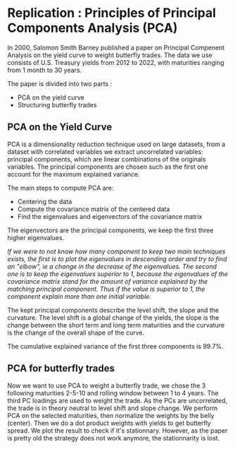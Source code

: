 # Replication : Principles of Principal Components Analysis (PCA)

In 2000, Salomon Smith Barney published a paper on Principal Compenent Analysis on the yield curve to weight butterfly trades.
The data we use consists of U.S. Treasury yields from 2012 to 2022, with maturities ranging from 1 month to 30 years.

The paper is divided into two parts : 
  - PCA on the yield curve
  - Structuring butterfly trades
## PCA on the Yield Curve

PCA is a dimensionality reduction technique used on large datasets, from a dataset with correlated variables we extract uncorrelated variables: principal components, which are linear combinations of the originals variables. The principal components are chosen such as the first one account for the maximum explained variance.

The main steps to compute PCA are:
  - Centering the data
  - Compute the covariance matrix of the centered data
  - Find the eigenvalues and eigenvectors of the covariance matrix

The eigenvectors are the principal components, we keep the first three higher eigenvalues.

*If we were to not know how many component to keep two main techniques exists, the first is to plot the eigenvalues in descending order and try to find an "elbow", ie a change in the decrease of the eigenvalues. The second one is to keep the eigenvalues superior to 1, because the eigenvalues of the covariance matrix stand for the amount of variance explained by the matching principal component. Thus if the value is superior to 1, the component explain more than one initial variable.*

The kept principal components describe the level shift, the slope and the curvature. 
The level shift is a global change of the yields, the slope is the change between the short term and long term maturities and the curvature is the change of the overall shape of the curve.

The cumulative explained variance of the first three components is 99.7%.

## PCA for butterfly trades

Now we want to use PCA to weight a butterfly trade, we chose the 3 following maturities 2-5-10 and rolling window between 1 to 4 years.
The third PC loadings are used to weight the trade. As the PCs are uncorrelated, the trade is in theory neutral to level shift and slope change.
We perform PCA on the selected maturities, then normalize the weights by the belly (center).
Then we do a dot product weights with yields to get butterfly spread. We plot the result to check if it's stationnary. However, as the paper is pretty old the strategy does not work anymore, the stationnarity is lost.




